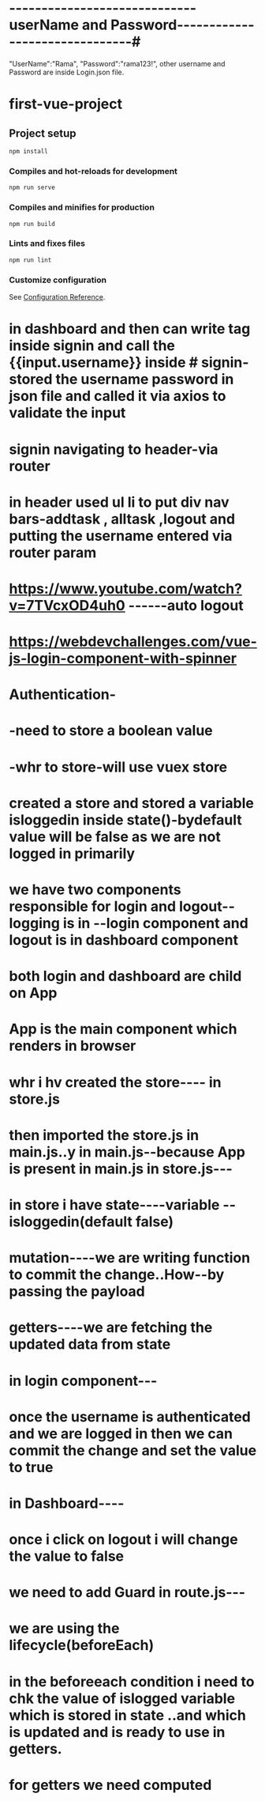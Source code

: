 # -----------------------------userName and Password-------------------------------#
"UserName":"Rama",
"Password":"rama123!",
other username and Password are inside Login.json file.
# first-vue-project

## Project setup

```
npm install
```

### Compiles and hot-reloads for development

```
npm run serve
```

### Compiles and minifies for production

```
npm run build
```

### Lints and fixes files

```
npm run lint
```

### Customize configuration

See [Configuration Reference](https://cli.vuejs.org/config/).

# <slot> in dashboard and then can write <dashboard> tag inside signin and call the {{input.username}} inside # signin-stored the username password in json file and called it via axios to validate the input

# signin navigating to header-via router

# in header used ul li to put div nav bars-addtask , alltask ,logout and putting the username entered via router param

# https://www.youtube.com/watch?v=7TVcxOD4uh0 ------auto logout

# https://webdevchallenges.com/vue-js-login-component-with-spinner

# Authentication-

# -need to store a boolean value

# -whr to store-will use vuex store

# created a store and stored a variable isloggedin inside state()-bydefault value will be false as we are not logged in primarily

# we have two components responsible for login and logout--logging is in --login component and logout is in dashboard component

# both login and dashboard are child on App

# App is the main component which renders in browser

# whr i hv created the store---- in store.js

# then imported the store.js in main.js..y in main.js--because App is present in main.js in store.js---

# in store i have state----variable --isloggedin(default false)

# mutation----we are writing function to commit the change..How--by passing the payload

# getters----we are fetching the updated data from state

# in login component---

# once the username is authenticated and we are logged in then we can commit the change and set the value to true

# in Dashboard----

# once i click on logout i will change the value to false

# we need to add Guard in route.js---

# we are using the lifecycle(beforeEach)

# in the beforeeach condition i need to chk the value of islogged variable which is stored in state ..and which is updated and is ready to use in getters.

# for getters we need computed
